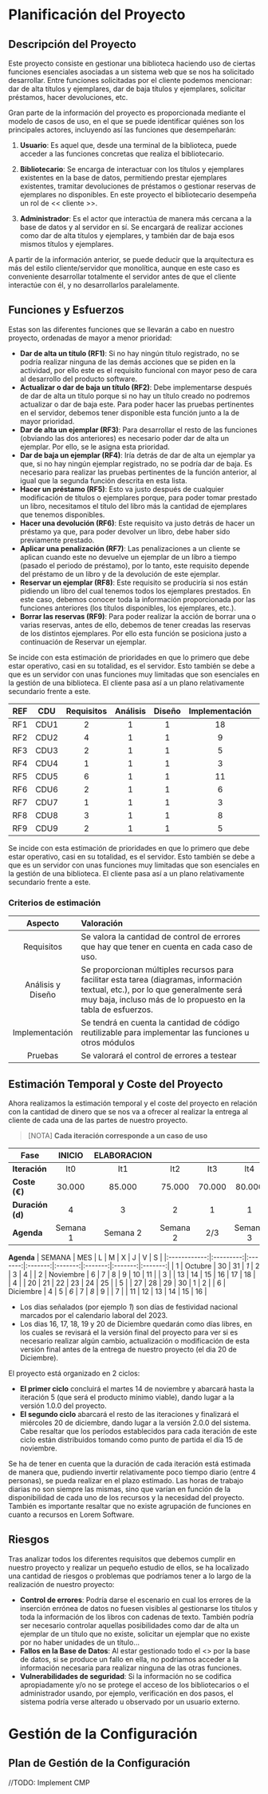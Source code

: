 # Planificación del Proyecto

## Descripción del Proyecto

Este proyecto consiste en gestionar una biblioteca haciendo uso de ciertas funciones esenciales asociadas a un sistema web que se nos ha solicitado desarrollar.
Entre funciones solicitadas por el cliente podemos mencionar: dar de alta títulos y ejemplares, dar de baja títulos y ejemplares, solicitar préstamos, hacer devoluciones, etc.

Gran parte de la información del proyecto es proporcionada mediante el modelo de casos de uso, en el que se puede identificar quiénes son los principales actores, incluyendo así las funciones que desempeñarán:

1. **Usuario**: Es aquel que, desde una terminal de la biblioteca, puede acceder a las funciones concretas que realiza el bibliotecario.

2. **Bibliotecario**: Se encarga de interactuar con los títulos y ejemplares existentes en la base de datos, permitiendo prestar ejemplares existentes, tramitar devoluciones de préstamos o gestionar reservas de ejemplares no disponibles. En este proyecto el bibliotecario desempeña un rol de << cliente >>.

3.	**Administrador**: Es el actor que interactúa de manera más cercana a la base de datos y al servidor en sí. Se encargará de realizar acciones como dar de alta títulos y ejemplares, y también dar de baja esos mismos títulos y ejemplares.

A partir de la información anterior, se puede deducir que la arquitectura es más del estilo cliente/servidor que monolítica, aunque en este caso es conveniente desarrollar totalmente el servidor antes de que el cliente interactúe con él, y no desarrollarlos paralelamente.

## Funciones y Esfuerzos

Estas son las diferentes funciones que se llevarán a cabo en nuestro proyecto, ordenadas de mayor a menor prioridad:

- **Dar de alta un título (RF1)**: Si no hay ningún título registrado, no se podría realizar ninguna de las demás acciones que se piden en la actividad, por ello este es el requisito funcional con mayor peso de cara al desarrollo del producto software.
- **Actualizar o dar de baja un título (RF2)**: Debe implementarse después de dar de alta un título porque si no hay un título creado no podremos actualizar o dar de baja este. Para poder hacer las pruebas pertinentes en el servidor, debemos tener disponible esta función junto a la de mayor prioridad.
- **Dar de alta un ejemplar (RF3)**: Para desarrollar el resto de las funciones (obviando las dos anteriores) es necesario poder dar de alta un ejemplar. Por ello, se le asigna esta prioridad.
- **Dar de baja un ejemplar (RF4)**: Iría detrás de dar de alta un ejemplar ya que, si no hay ningún ejemplar registrado, no se podría dar de baja. Es necesario para realizar las pruebas pertinentes de la función anterior, al igual que la segunda función descrita en esta lista.
- **Hacer un préstamo (RF5)**: Esto va justo después de cualquier modificación de títulos o ejemplares porque, para poder tomar prestado un libro, necesitamos el título del libro más la cantidad de ejemplares que tenemos disponibles.
- **Hacer una devolución (RF6)**: Este requisito va justo detrás de hacer un préstamo ya que, para poder devolver un libro, debe haber sido previamente prestado.
- **Aplicar una penalización (RF7)**: Las penalizaciones a un cliente se aplican cuando este no devuelve un ejemplar de un libro a tiempo (pasado el periodo de préstamo), por lo tanto, este requisito depende del préstamo de un libro y de la devolución de este ejemplar.
- **Reservar un ejemplar (RF8)**: Este requisito se produciría si nos están pidiendo un libro del cual tenemos todos los ejemplares prestados. En este caso, debemos conocer toda la información proporcionada por las funciones anteriores (los títulos disponibles, los ejemplares, etc.).
- **Borrar las reservas (RF9)**: Para poder realizar la acción de borrar una o varias reservas, antes de ello, debemos de tener creadas las reservas de los distintos ejemplares. Por ello esta función se posiciona justo a continuación de Reservar un ejemplar.

Se incide con esta estimación de prioridades en que lo primero que debe estar operativo, casi en su totalidad, es el servidor. Esto también se debe a que es un servidor con unas funciones muy limitadas que son esenciales en la gestión de una biblioteca. El cliente pasa así a un plano relativamente secundario frente a este.


|REF        |CDU        |Requisitos  |Análisis    |Diseño    |Implementación    |Pruebas    |
|:---------:|:---------:|:----------:|:----------:|:--------:|:----------------:|:---------:|
|RF1        |CDU1       |2           |1           |1         |18                |1          |
|RF2        |CDU2       |4           |1           |1         |9                 |5          |
|RF3        |CDU3       |2           |1           |1         |5               |3          |
|RF4        |CDU4       |1           |1           |1         |3                 |5          |
|RF5        |CDU5       |6           |1           |1         |11                |5          |
|RF6        |CDU6       |2           |1           |1         |6                 |1          |
|RF7        |CDU7       |1           |1           |1         |3                 |2          |
|RF8        |CDU8       |3           |1           |1         |8                 |3          |
|RF9        |CDU9       |2           |1           |1         |5                 |2          |

Se incide con esta estimación de prioridades en que lo primero que debe estar operativo, casi en su totalidad, es el servidor. Esto también se debe a que es un servidor con unas funciones muy limitadas que son esenciales en la gestión de una biblioteca. El cliente pasa así a un plano relativamente secundario frente a este.

### Criterios de estimación

|Aspecto          |Valoración  |
|:-----------------:|:---------|
|Requisitos       |Se valora la cantidad de control de errores que hay que tener en cuenta en cada caso de uso.|
|Análisis y Diseño|Se proporcionan múltiples recursos para facilitar esta tarea (diagramas, información textual, etc.), por lo que generalmente será muy baja, incluso más de lo propuesto en la tabla de esfuerzos.|
|Implementación   |Se tendrá en cuenta la cantidad de código reutilizable para implementar las funciones u otros módulos|
|Pruebas          |Se valorará el control de errores a testear|

## Estimación Temporal y Coste del Proyecto

Ahora realizamos la estimación temporal y el coste del proyecto en relación con la cantidad de dinero que se nos va a ofrecer al realizar la entrega al cliente de cada una de las partes de nuestro proyecto.
> [NOTA]
> **Cada iteración corresponde a un caso de uso**

|Fase            |  INICIO   |ELABORACION|           |           |           |CONSTRUCCIÓN|           |           |           |           |TRANSICIÓN|
|----------------|:---------:|:---------:|:---------:|:---------:|:---------:|:---------:|:---------:|:---------:|:---------:|:---------:|:---------:|
|**Iteración**   |  It0      |  It1      |  It2      |  It3      |  It4      |  It5      |  It6      |  It7      |  It8      |  It9      |  It10     |
|**Coste (€)**   |   30.000  |85.000     |75.000     |70.000     |80.000     |100.000    |50.000     |30.000     |60.000     |60.000     |160.000    |
|**Duración (d)**|  4        |  3        | 2         |  1        | 1         |  3        |   4       |  3        |  6        |   6       |   5       |
|**Agenda**      |Semana 1   |Semana 2   |Semana 2        |2/3   |Semana 3        |Semana 3   |Semana 4        |Semana 5   |5/6        |Semana 6   |6/7        |

**Agenda**
|    SEMANA    |    MES    |    L    |    M    |    X    |    J    |    V    |    S    |
|:------------:|:---------:|:-------:|:-------:|:-------:|:-------:|:-------:|:-------:|
|      1       |  Octubre  |    30   |    31   |    *1*    |    2    |    3    |    4    |
|      2       | Noviembre |    6    |    7    |    8    |    9    |    10   |    11   |
|      3       |           |    13   |    14   |    15   |    16   |    17   |    18   |
|      4       |           |    20   |    21   |    22   |    23   |    24   |    25   |
|      5       |           |    27   |    28   |    29   |    30   |    1    |    2    |
|      6       | Diciembre |    4    |    5    |    *6*    |    7    |    *8*    |    9    |
|      7       |           |    11   |    12   |    13   |    14   |    15   |    16   |

- Los dias señalados (por ejemplo *1*) son días de festividad nacional marcados por el calendario laboral del 2023.
- Los dias 16, 17, 18, 19 y 20 de Diciembre quedarán como días libres, en los cuales se revisará el la versión final del proyecto para ver si es necesario realizar algún cambio, actualización o modificación de esta versión final antes de la entrega de nuestro proyecto (el dia 20 de Diciembre).

El proyecto está organizado en 2 ciclos:

- **El primer ciclo** concluirá el martes 14 de noviembre y abarcará hasta la iteración 5 (que será el producto mínimo viable), dando lugar a la versión 1.0.0 del proyecto.
- **El segundo ciclo** abarcará el resto de las iteraciones y finalizará el miércoles 20 de diciembre, dando lugar a la versión 2.0.0 del sistema. Cabe resaltar que los períodos establecidos para cada iteración de este ciclo están distribuidos tomando como punto de partida el día 15 de noviembre.

Se ha de tener en cuenta que la duración de cada iteración está estimada de manera que, pudiendo invertir relativamente poco tiempo diario (entre 4 personas), se pueda realizar en el plazo estimado. Las horas de trabajo diarias no son siempre las mismas, sino que varían en función de la disponibilidad de cada uno de los recursos y la necesidad del proyecto. También es importante resaltar que no existe agrupación de funciones en cuanto a recursos en Lorem Software.

## Riesgos

Tras analizar todos los diferentes requisitos que debemos cumplir en nuestro proyecto y realizar un pequeño estudio de ellos, se ha localizado una cantidad de riesgos o problemas que podríamos tener a lo largo de la realización de nuestro proyecto:

- **Control de errores**: Podría darse el escenario en cual los errores de la inserción errónea de datos no fuesen visibles al gestionarse los títulos y toda la información de los libros con cadenas de texto. También podría ser necesario controlar aquellas posibilidades como dar de alta un ejemplar de un título que no existe, solicitar un ejemplar que no existe por no haber unidades de un título...
- **Fallos en la Base de Datos**: Al estar gestionado todo el <<servidor>> por la base de datos, si se produce un fallo en ella, no podríamos acceder a la información necesaria para realizar ninguna de las otras funciones.
- **Vulnerabilidades de seguridad**: Si la información no se codifica apropiadamente y/o no se protege el acceso de los bibliotecarios o el administrador usando, por ejemplo, verificación en dos pasos, el sistema podría verse alterado u observado por un usuario externo.

# Gestión de la Configuración
## Plan de Gestión de la Configuración
//TODO: Implement CMP
